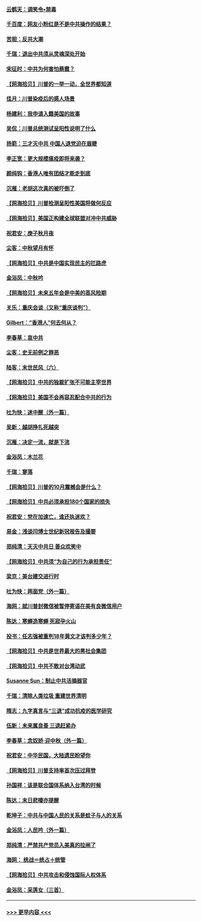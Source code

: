 #### [云鹤天：调笑令▪禁毒](../pages/nsc993/n12462975.md?t=10090451) 
#### [千百度：网友小粉红是不是中共操作的结果？](../pages/nsc993/n12461025.md?t=10090451) 
#### [苦胆：反共大潮](../pages/nsc993/n12459469.md?t=10090451) 
#### [千瑞：退出中共须从灵魂深处开始](../pages/nsc993/n12459437.md?t=10090451) 
#### [宋征时：中共为何害怕蔡霞？](../pages/nsc993/n12459097.md?t=10090451) 
#### [【网海拾贝】川普的一举一动，全世界都知道](../pages/nsc993/n12458825.md?t=10090451) 
#### [佳月：川普染疫后的感人场景](../pages/nsc993/n12456994.md?t=10090451) 
#### [杨建利：我申请入籍美国的故事](../pages/nsc993/n12455635.md?t=10090451) 
#### [吴侃：川普总统测试呈阳性说明了什么](../pages/nsc993/n12451869.md?t=10090451) 
#### [扬箭：三才灭中共 中国人退党迫在眉睫](../pages/nsc993/n12451842.md?t=10090451) 
#### [李正宽：更大规模瘟疫即将来袭？](../pages/nsc993/n12451455.md?t=10090451) 
#### [颜纯钩：香港人唯有团结才能走到底](../pages/nsc993/n12450870.md?t=10090451) 
#### [沉雁：老胡这次真的被吓倒了](../pages/nsc993/n12449796.md?t=10090451) 
#### [【网海拾贝】川普检测呈阳性美国将做何反应](../pages/nsc993/n12449042.md?t=10090451) 
#### [【网海拾贝】美国正构建全球联盟对冲中共威胁](../pages/nsc993/n12446580.md?t=10090451) 
#### [祝君安：庚子秋月夜](../pages/nsc993/n12445870.md?t=10090451) 
#### [尘客：中秋望月有怀](../pages/nsc993/n12444632.md?t=10090451) 
#### [【网海拾贝】中共是中国实现民主的拦路虎](../pages/nsc993/n12443573.md?t=10090451) 
#### [金浴凤：中秋吟](../pages/nsc993/n12441773.md?t=10090451) 
#### [【网海拾贝】未来五年会是中美的高风险期](../pages/nsc993/n12440760.md?t=10090451) 
#### [关乐：重庆会谈（又称“重庆谈判”）](../pages/nsc993/n12437525.md?t=10090451) 
#### [Gilbert：“香港人”何去何从？](../pages/nsc993/n12435894.md?t=10090451) 
#### [李春草：哀中共](../pages/nsc993/n12435874.md?t=10090451) 
#### [尘客：史无前例之罪恶](../pages/nsc993/n12435762.md?t=10090451) 
#### [陆客：末世民风（六）](../pages/nsc993/n12435354.md?t=10090451) 
#### [【网海拾贝】中共的独裁扩张不可能主宰世界](../pages/nsc993/n12435151.md?t=10090451) 
#### [【网海拾贝】美国不会再容忍配合中共的行为](../pages/nsc993/n12433808.md?t=10090451) 
#### [吐为快：迷中醒（外一篇）](../pages/nsc993/n12433585.md?t=10090451) 
#### [吴新：越胡挣扎死越突](../pages/nsc993/n12433562.md?t=10090451) 
#### [沉雁：决定一流，就是下流](../pages/nsc993/n12432128.md?t=10090451) 
#### [金浴凤：木兰花](../pages/nsc993/n12432124.md?t=10090451) 
#### [千瑞：寥落](../pages/nsc993/n12432071.md?t=10090451) 
#### [【网海拾贝】川普的10月震撼会是什么？](../pages/nsc993/n12431624.md?t=10090451) 
#### [【网海拾贝】中共必须承担180个国家的损失](../pages/nsc993/n12428893.md?t=10090451) 
#### [祝君安：党在加速亡，谁还执迷欢？](../pages/nsc993/n12428652.md?t=10090451) 
#### [易金：浅谈闫博士世纪新冠报告及撮要](../pages/nsc993/n12426822.md?t=10090451) 
#### [郑纯清：天灭中共日 善众欢笑中](../pages/nsc993/n12426784.md?t=10090451) 
#### [【网海拾贝】中共须“为自己的行为承担责任”](../pages/nsc993/n12426067.md?t=10090451) 
#### [梁京：美台建交进行时](../pages/nsc993/n12424066.md?t=10090451) 
#### [吐为快：两面党（外一篇）](../pages/nsc993/n12424043.md?t=10090451) 
#### [海网：就川普封微信被暂停寄语在美有良微信用户](../pages/nsc993/n12424021.md?t=10090451) 
#### [陈达：寒蝉造寒蝉 死寂孕火山](../pages/nsc993/n12423958.md?t=10090451) 
#### [投书：任志强被重判18年黄文才该判多少年？](../pages/nsc993/n12423672.md?t=10090451) 
#### [【网海拾贝】中共是世界最大的黑社会集团](../pages/nsc993/n12423543.md?t=10090451) 
#### [【网海拾贝】中共不敢对台湾动武](../pages/nsc993/n12421418.md?t=10090451) 
#### [Susanne Sun：制止中共活摘器官](../pages/nsc993/n12419654.md?t=10090451) 
#### [千瑞：清除人类垃圾 重建世界清明](../pages/nsc993/n12419414.md?t=10090451) 
#### [隋志：九字真言与“三退”成功抗疫的医学研究](../pages/nsc993/n12419248.md?t=10090451) 
#### [伍新：未来属良善 三退赶紧办](../pages/nsc993/n12418496.md?t=10090451) 
#### [李春草：念奴娇·迎中秋（外一篇）](../pages/nsc993/n12418465.md?t=10090451) 
#### [祝君安：中华民国，大陆遗民盼望你](../pages/nsc993/n12418089.md?t=10090451) 
#### [【网海拾贝】川普支持率首次压过拜登](../pages/nsc993/n12418050.md?t=10090451) 
#### [孙国祥：该是联合国体系纳入台湾的时候](../pages/nsc993/n12417369.md?t=10090451) 
#### [陈达：末日悲嚎亦提醒](../pages/nsc993/n12416736.md?t=10090451) 
#### [乾坤子：中共与中国人民的关系是蚊子与人的关系](../pages/nsc993/n12416632.md?t=10090451) 
#### [金浴凤：人民吟（外一篇）](../pages/nsc993/n12416567.md?t=10090451) 
#### [郑纯清：严禁共产党员入美真的拉闸了](../pages/nsc993/n12416550.md?t=10090451) 
#### [海网： 统战＝统占＋统管](../pages/nsc993/n12416404.md?t=10090451) 
#### [【网海拾贝】中共攻击和侵蚀国际人权体系](../pages/nsc993/n12416250.md?t=10090451) 
#### [金浴凤：采莲女（三首）](../pages/nsc993/n12415517.md?t=10090451) 

----
#### [ >>> 更早内容 <<< ](../indexes/nsc993-earlier.md)
